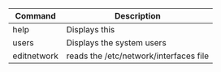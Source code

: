 Command            | Description
------------       | ------------
help    	   | Displays this
users		   | Displays the system users
editnetwork	   | reads the /etc/network/interfaces file
